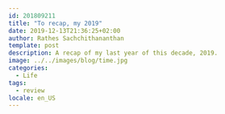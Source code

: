 ```yaml
---
id: 201809211
title: "To recap, my 2019"
date: 2019-12-13T21:36:25+02:00
author: Rathes Sachchithananthan
template: post
description: A recap of my last year of this decade, 2019.
image: ../../images/blog/time.jpg
categories:
  - Life
tags:
  - review
locale: en_US
---
```

